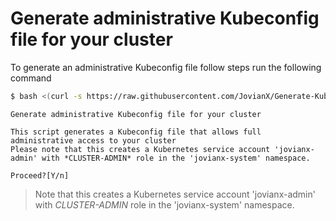 # Generate administrative Kubeconfig file for your cluster


To generate an administrative Kubeconfig file follow steps run the following command 


```bash 
$ bash <(curl -s https://raw.githubusercontent.com/JovianX/Generate-Kubeconfig/master/kubeconfig-create.sh)
```


```
Generate administrative Kubeconfig file for your cluster

This script generates a Kubeconfig file that allows full administrative access to your cluster
Please note that this creates a Kubernetes service account 'jovianx-admin' with *CLUSTER-ADMIN* role in the 'jovianx-system' namespace.

Proceed?[Y/n] 
```

> Note that this creates a Kubernetes service account 'jovianx-admin' with *CLUSTER-ADMIN* role in the 'jovianx-system' namespace.
